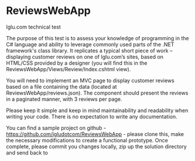 # ReviewsWebApp


Iglu.com technical test

 

The purpose of this test is to assess your knowledge of programming in the C# language and ability to leverage commonly used parts of the .NET framework's class library. It replicates a typical short piece of work – displaying customer reviews on one of Iglu.com’s sites, based on HTML/CSS provided by a designer (you will find this in the ReviewsWebApp/Views/Review/Index.cshtml view).

 

You will need to implement an MVC page to display customer reviews based on a file containing the data (located at ReviewsWebApp/reviews.json). The component should present the reviews in a paginated manner, with 3 reviews per page.

 

Please keep it simple and keep in mind maintainability and readability when writing your code. There is no expectation to write any documentation.

 

You can find a sample project on github - https://github.com/igludotcom/ReviewsWebApp - please clone this, make the necessary modifications to create a functional prototype. Once complete, please commit you changes locally, zip up the solution directory and send back to
